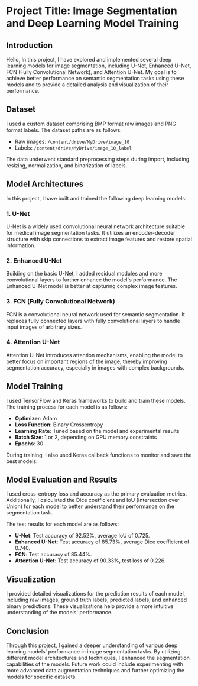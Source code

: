 # Project Title: Image Segmentation and Deep Learning Model Training

## Introduction

Hello, In this project, I have explored and implemented several deep learning models for image segmentation, including U-Net, Enhanced U-Net, FCN (Fully Convolutional Network), and Attention U-Net. My goal is to achieve better performance on semantic segmentation tasks using these models and to provide a detailed analysis and visualization of their performance.

## Dataset

I used a custom dataset comprising BMP format raw images and PNG format labels. The dataset paths are as follows:
- Raw images: `/content/drive/MyDrive/image_10`
- Labels: `/content/drive/MyDrive/image_10_label`

The data underwent standard preprocessing steps during import, including resizing, normalization, and binarization of labels.

## Model Architectures

In this project, I have built and trained the following deep learning models:

### 1. **U-Net**

U-Net is a widely used convolutional neural network architecture suitable for medical image segmentation tasks. It utilizes an encoder-decoder structure with skip connections to extract image features and restore spatial information.

### 2. **Enhanced U-Net**

Building on the basic U-Net, I added residual modules and more convolutional layers to further enhance the model's performance. The Enhanced U-Net model is better at capturing complex image features.

### 3. **FCN (Fully Convolutional Network)**

FCN is a convolutional neural network used for semantic segmentation. It replaces fully connected layers with fully convolutional layers to handle input images of arbitrary sizes.

### 4. **Attention U-Net**

Attention U-Net introduces attention mechanisms, enabling the model to better focus on important regions of the image, thereby improving segmentation accuracy, especially in images with complex backgrounds.

## Model Training

I used TensorFlow and Keras frameworks to build and train these models. The training process for each model is as follows:

- **Optimizer**: Adam
- **Loss Function**: Binary Crossentropy
- **Learning Rate**: Tuned based on the model and experimental results
- **Batch Size**: 1 or 2, depending on GPU memory constraints
- **Epochs**: 30

During training, I also used Keras callback functions to monitor and save the best models.

## Model Evaluation and Results

I used cross-entropy loss and accuracy as the primary evaluation metrics. Additionally, I calculated the Dice coefficient and IoU (Intersection over Union) for each model to better understand their performance on the segmentation task.

The test results for each model are as follows:

- **U-Net**: Test accuracy of 92.52%, average IoU of 0.725.
- **Enhanced U-Net**: Test accuracy of 85.73%, average Dice coefficient of 0.740.
- **FCN**: Test accuracy of 85.44%.
- **Attention U-Net**: Test accuracy of 90.33%, test loss of 0.226.

## Visualization

I provided detailed visualizations for the prediction results of each model, including raw images, ground truth labels, predicted labels, and enhanced binary predictions. These visualizations help provide a more intuitive understanding of the models' performance.

## Conclusion

Through this project, I gained a deeper understanding of various deep learning models' performance in image segmentation tasks. By utilizing different model architectures and techniques, I enhanced the segmentation capabilities of the models. Future work could include experimenting with more advanced data augmentation techniques and further optimizing the models for specific datasets.

